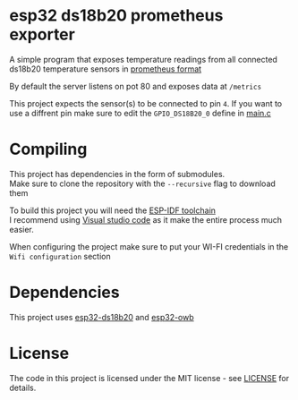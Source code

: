 # esp32 ds18b20 prometheus exporter

A simple program that exposes temperature readings from all connected ds18b20 temperature sensors in [prometheus format](https://prometheus.io/docs/instrumenting/exposition_formats/#text-based-format)

By default the server listens on pot 80 and exposes data at `/metrics`

This project expects the sensor(s) to be connected to pin `4`. If you want to use a diffrent pin make sure to edit the `GPIO_DS18B20_0` define in [main.c](./main/main.c#L16)

# Compiling

This project has dependencies in the form of submodules.  
Make sure to clone the repository with the `--recursive` flag to download them

To build this project you will need the [ESP-IDF toolchain](https://docs.espressif.com/projects/esp-idf/en/latest/esp32/get-started)  
I recommend using [Visual studio code](https://docs.espressif.com/projects/esp-idf/en/latest/esp32/get-started/vscode-setup.html) as it make the entire process much easier.

When configuring the project make sure to put your WI-FI credentials in the `Wifi configuration` section

# Dependencies 

This project uses [esp32-ds18b20](https://github.com/DavidAntliff/esp32-ds18b20/) and [esp32-owb](https://github.com/DavidAntliff/esp32-owb)

# License

The code in this project is licensed under the MIT license - see [LICENSE](./LICENSE) for details.